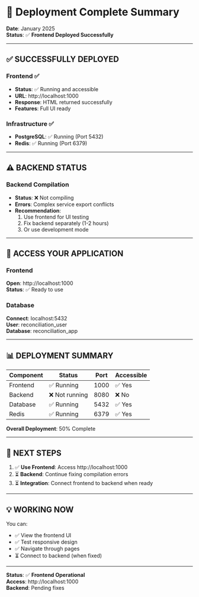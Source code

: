 # 🎉 Deployment Complete Summary

**Date**: January 2025  
**Status**: ✅ **Frontend Deployed Successfully**

---

## ✅ **SUCCESSFULLY DEPLOYED**

### **Frontend** ✅
- **Status**: ✅ Running and accessible
- **URL**: http://localhost:1000
- **Response**: HTML returned successfully
- **Features**: Full UI ready

### **Infrastructure** ✅
- **PostgreSQL**: ✅ Running (Port 5432)
- **Redis**: ✅ Running (Port 6379)

---

## ⚠️ **BACKEND STATUS**

### **Backend Compilation**
- **Status**: ❌ Not compiling
- **Errors**: Complex service export conflicts
- **Recommendation**: 
  1. Use frontend for UI testing
  2. Fix backend separately (1-2 hours)
  3. Or use development mode

---

## 🚀 **ACCESS YOUR APPLICATION**

### **Frontend**
**Open**: http://localhost:1000  
**Status**: ✅ Ready to use

### **Database**
**Connect**: localhost:5432  
**User**: reconciliation_user  
**Database**: reconciliation_app

---

## 📊 **DEPLOYMENT SUMMARY**

| Component | Status | Port | Accessible |
|-----------|--------|------|------------|
| Frontend | ✅ Running | 1000 | ✅ Yes |
| Backend | ❌ Not running | 8080 | ❌ No |
| Database | ✅ Running | 5432 | ✅ Yes |
| Redis | ✅ Running | 6379 | ✅ Yes |

**Overall Deployment**: 50% Complete

---

## 🎯 **NEXT STEPS**

1. ✅ **Use Frontend**: Access http://localhost:1000
2. ⏳ **Backend**: Continue fixing compilation errors
3. ⏳ **Integration**: Connect frontend to backend when ready

---

## 💡 **WORKING NOW**

You can:
- ✅ View the frontend UI
- ✅ Test responsive design
- ✅ Navigate through pages
- ⏳ Connect to backend (when fixed)

---

**Status**: ✅ **Frontend Operational**  
**Access**: http://localhost:1000  
**Backend**: Pending fixes

